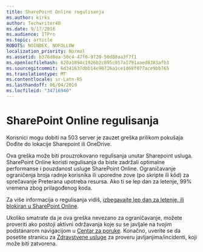 ```yaml
---
title: SharePoint Online regulisanja
ms.author: kirks
author: Techwriter40
ms.date: 9/17/2018
ms.audience: ITPro
ms.topic: article
ROBOTS: NOINDEX, NOFOLLOW
localization_priority: Normal
ms.assetid: b376d8ea-50c4-47f0-9720-50d80aa3f7f1
ms.openlocfilehash: 620a1094c1926b2c095c057a1791aaed8383afb3
ms.sourcegitcommit: 6d341637dbb14e90726a1ce1d68f077ace9bb765
ms.translationtype: MT
ms.contentlocale: sr-Latn-RS
ms.lasthandoff: 06/04/2019
ms.locfileid: "34716940"
---
```

# <a name="sharepoint-online-throttling"></a>SharePoint Online regulisanja

<p><span style="mso-bidi-font-family: Calibri; mso-bidi-theme-font: minor-latin;">Korisnici mogu dobiti na 503 server je zauzet greška prilikom pokušaja Dođite do lokacije Sharepoint ili OneDrive.</span></p> <p><span style="mso-bidi-font-family: Calibri; mso-bidi-theme-font: minor-latin;">Ova greška može biti prouzrokovano regulisanja unutar Sharepoint usluga. SharePoint Online koristi regulisanja da biste zadržali optimalne performanse i pouzdanost usluge SharePoint Online. Ograničavanje ograničenja broja radnje korisnika ili uporedne zove (po skripte ili kôd) za sprečavanje Preterana upotreba resursa. Ako ti se lep dan za letenje, 99% vremena zbog prilagođenog koda.</span></p> <p><span style="mso-bidi-font-family: Calibri; mso-bidi-theme-font: minor-latin;">Za više informacija o regulisanja vidiš, <a href="https://docs.microsoft.com/en-us/sharepoint/dev/general-development/how-to-avoid-getting-throttled-or-blocked-in-sharepoint-online">izbegavajte lep dan za letenje, ili blokiran u SharePoint Online</a>.</span></p> <p><span style="mso-bidi-font-family: Calibri; mso-bidi-theme-font: minor-latin;">Ukoliko smatrate da je ova greška nevezano za ograničavanje, možete proveriti ako postoji aktivni održavanja koje su se javljale na tvojim podstanarom navigacijom u <a href="https://portal.office.com/adminportal/home#/MessageCenter">Centar za poruke</a>. Konačno, uverite se da posetite stranicu za <a href="https://portal.office.com/adminportal/home#/servicehealth">Zdravstvene usluge</a> za proveru javljanjima/incidenti, koji može biti zatvorena.</span></p> <p>&nbsp;</p>


